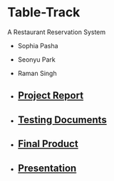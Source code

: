 # Table-Track
A Restaurant Reservation System

- Sophia Pasha
- Seonyu Park
- Raman Singh

- ## [Project Report](/REPORT.md)
- ## [Testing Documents](/docs/testing/TESTING.md)
- ## [Final Product](/TableTrack)
- ## [Presentation](/Presentation.md)
